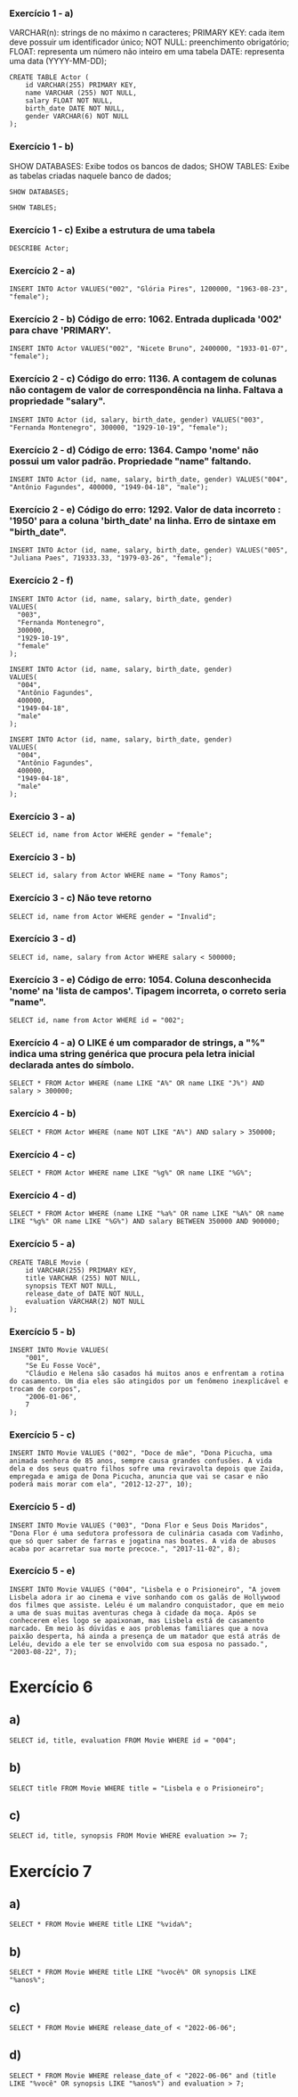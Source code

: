 ### Exercício 1 - a)

VARCHAR(n): strings de no máximo n caracteres;
PRIMARY KEY: cada item deve possuir um identificador único;
NOT NULL: preenchimento obrigatório;
FLOAT: representa um número não inteiro em uma tabela
DATE: representa uma data (YYYY-MM-DD);
```
CREATE TABLE Actor (
    id VARCHAR(255) PRIMARY KEY,
    name VARCHAR (255) NOT NULL,
    salary FLOAT NOT NULL,
    birth_date DATE NOT NULL,
    gender VARCHAR(6) NOT NULL
);
```

### Exercício 1 - b)
SHOW DATABASES: Exibe todos os bancos de dados;
SHOW TABLES: Exibe as tabelas criadas naquele banco de dados;
```
SHOW DATABASES;
```
```
SHOW TABLES;
```

### Exercício 1 - c) Exibe a estrutura de uma tabela
```
DESCRIBE Actor;
```

### Exercício 2 - a)
```
INSERT INTO Actor VALUES("002", "Glória Pires", 1200000, "1963-08-23", "female");
```

### Exercício 2 - b) Código de erro: 1062. Entrada duplicada '002' para chave 'PRIMARY'. 

```
INSERT INTO Actor VALUES("002", "Nicete Bruno", 2400000, "1933-01-07", "female");
```

### Exercício 2 - c) Código do erro: 1136. A contagem de colunas não contagem de valor de correspondência na linha. Faltava a propriedade "salary".
```
INSERT INTO Actor (id, salary, birth_date, gender) VALUES("003", "Fernanda Montenegro", 300000, "1929-10-19", "female");
```

### Exercício 2 - d) Código de erro: 1364. Campo 'nome' não possui um valor padrão. Propriedade "name" faltando. 
```
INSERT INTO Actor (id, name, salary, birth_date, gender) VALUES("004", "Antônio Fagundes", 400000, "1949-04-18", "male");
```

### Exercício 2 - e) Código do erro: 1292. Valor de data incorreto : '1950' para a coluna 'birth_date' na linha. Erro de sintaxe em "birth_date".
```
INSERT INTO Actor (id, name, salary, birth_date, gender) VALUES("005", "Juliana Paes", 719333.33, "1979-03-26", "female");
```

### Exercício 2 - f)
```
INSERT INTO Actor (id, name, salary, birth_date, gender)
VALUES(
  "003", 
  "Fernanda Montenegro",
  300000,
  "1929-10-19", 
  "female"
);
```

```
INSERT INTO Actor (id, name, salary, birth_date, gender)
VALUES(
  "004", 
  "Antônio Fagundes",
  400000,
  "1949-04-18", 
  "male"
);
```

```
INSERT INTO Actor (id, name, salary, birth_date, gender)
VALUES(
  "004", 
  "Antônio Fagundes",
  400000,
  "1949-04-18", 
  "male"
);
```

### Exercício 3 - a)
```
SELECT id, name from Actor WHERE gender = "female";
```

### Exercício 3 - b)
```
SELECT id, salary from Actor WHERE name = "Tony Ramos";
```

### Exercício 3 - c) Não teve retorno
```
SELECT id, name from Actor WHERE gender = "Invalid";
```

### Exercício 3 - d)
```
SELECT id, name, salary from Actor WHERE salary < 500000;
```

### Exercício 3 - e) Código de erro: 1054. Coluna desconhecida 'nome' na 'lista de campos'. Tipagem incorreta, o correto seria "name".
```
SELECT id, name from Actor WHERE id = "002";
```

### Exercício 4 - a) O LIKE é um comparador de strings, a "%" indica uma string genérica que procura pela letra inicial declarada antes do símbolo. 
```
SELECT * FROM Actor WHERE (name LIKE "A%" OR name LIKE "J%") AND salary > 300000;
```

### Exercício 4 - b) 
```
SELECT * FROM Actor WHERE (name NOT LIKE "A%") AND salary > 350000;
```

### Exercício 4 - c)
```
SELECT * FROM Actor WHERE name LIKE "%g%" OR name LIKE "%G%";
```

### Exercício 4 - d)
```
SELECT * FROM Actor WHERE (name LIKE "%a%" OR name LIKE "%A%" OR name LIKE "%g%" OR name LIKE "%G%") AND salary BETWEEN 350000 AND 900000;
```

### Exercício 5 - a)
```
CREATE TABLE Movie (
    id VARCHAR(255) PRIMARY KEY,
    title VARCHAR (255) NOT NULL,
    synopsis TEXT NOT NULL,
    release_date_of DATE NOT NULL,
    evaluation VARCHAR(2) NOT NULL
);
```

### Exercício 5 - b)

```
INSERT INTO Movie VALUES(
	"001",
    "Se Eu Fosse Você",
    "Cláudio e Helena são casados há muitos anos e enfrentam a rotina do casamento. Um dia eles são atingidos por um fenômeno inexplicável e trocam de corpos",
	"2006-01-06",
    7
);
```

### Exercício 5 - c) 

```
INSERT INTO Movie VALUES ("002", "Doce de mãe", "Dona Picucha, uma animada senhora de 85 anos, sempre causa grandes confusões. A vida dela e dos seus quatro filhos sofre uma reviravolta depois que Zaida, empregada e amiga de Dona Picucha, anuncia que vai se casar e não poderá mais morar com ela", "2012-12-27", 10);
```

### Exercício 5 - d)

```
INSERT INTO Movie VALUES ("003", "Dona Flor e Seus Dois Maridos", "Dona Flor é uma sedutora professora de culinária casada com Vadinho, que só quer saber de farras e jogatina nas boates. A vida de abusos acaba por acarretar sua morte precoce.", "2017-11-02", 8);
```

### Exercício 5 - e) 

```
INSERT INTO Movie VALUES ("004", "Lisbela e o Prisioneiro", "A jovem Lisbela adora ir ao cinema e vive sonhando com os galãs de Hollywood dos filmes que assiste. Leléu é um malandro conquistador, que em meio a uma de suas muitas aventuras chega à cidade da moça. Após se conhecerem eles logo se apaixonam, mas Lisbela está de casamento marcado. Em meio às dúvidas e aos problemas familiares que a nova paixão desperta, há ainda a presença de um matador que está atrás de Leléu, devido a ele ter se envolvido com sua esposa no passado.", "2003-08-22", 7);
```

# Exercício 6 

## a) 

```
SELECT id, title, evaluation FROM Movie WHERE id = "004";
```

## b)

```
SELECT title FROM Movie WHERE title = "Lisbela e o Prisioneiro";
```

## c)

```
SELECT id, title, synopsis FROM Movie WHERE evaluation >= 7;
```

# Exercício 7

## a) 

```
SELECT * FROM Movie WHERE title LIKE "%vida%";
```

## b) 

```
SELECT * FROM Movie WHERE title LIKE "%você%" OR synopsis LIKE "%anos%";
```

## c) 

```
SELECT * FROM Movie WHERE release_date_of < "2022-06-06";
```

## d) 
```
SELECT * FROM Movie WHERE release_date_of < "2022-06-06" and (title LIKE "%você" OR synopsis LIKE "%anos%") and evaluation > 7;
```
